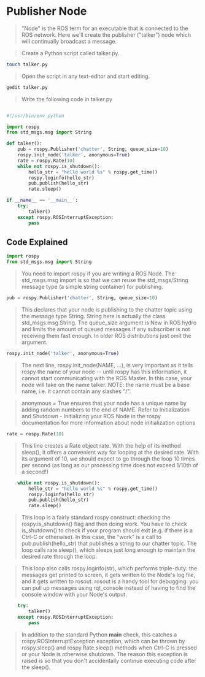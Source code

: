 # Publisher Node

> "Node" is the ROS term for an executable that is connected to the ROS network. Here we'll create the publisher ("talker") node which will continually broadcast a message. 

>Create a Python script called talker.py.

``` bash
touch talker.py
```
> Open the script in any text-editor and start editing.

``` bash
gedit talker.py
```

> Write the following code in talker.py

``` python 

#!/usr/bin/env python

import rospy
from std_msgs.msg import String

def talker():
    pub = rospy.Publisher('chatter', String, queue_size=10)
    rospy.init_node('talker', anonymous=True)
    rate = rospy.Rate(10)
    while not rospy.is_shutdown():
        hello_str = "hello world %s" % rospy.get_time()
        rospy.loginfo(hello_str)
        pub.publish(hello_str)
        rate.sleep()

if __name__ == '__main__':
    try:
        talker()
    except rospy.ROSInterruptException:
        pass

```

## Code Explained

``` python
import rospy
from std_msgs.msg import String
```

> You need to import rospy if you are writing a ROS Node. The std_msgs.msg import is so that we can reuse the std_msgs/String message type (a simple string container) for publishing. 


``` python
pub = rospy.Publisher('chatter', String, queue_size=10)
```

>This declares that your node is publishing to the chatter topic using the message type String. String here is actually the class std_msgs.msg.String. The queue_size argument is New in ROS hydro and limits the amount of queued messages if any subscriber is not receiving them fast enough. In older ROS distributions just omit the argument. 

``` python
rospy.init_node('talker', anonymous=True)
```

>The next line, rospy.init_node(NAME, ...), is very important as it tells rospy the name of your node -- until rospy has this information, it cannot start communicating with the ROS Master. In this case, your node will take on the name talker. NOTE: the name must be a base name, i.e. it cannot contain any slashes "/".

> anonymous = True ensures that your node has a unique name by adding random numbers to the end of NAME. Refer to Initialization and Shutdown - Initializing your ROS Node in the rospy documentation for more information about node initialization options

``` python
rate = rospy.Rate(10) 
```

> This line creates a Rate object rate. With the help of its method sleep(), it offers a convenient way for looping at the desired rate. With its argument of 10, we should expect to go through the loop 10 times per second (as long as our processing time does not exceed 1/10th of a second!) 

``` python
    while not rospy.is_shutdown():
        hello_str = "hello world %s" % rospy.get_time()
        rospy.loginfo(hello_str)
        pub.publish(hello_str)
        rate.sleep()
```
> This loop is a fairly standard rospy construct: checking the rospy.is_shutdown() flag and then doing work. You have to check is_shutdown() to check if your program should exit (e.g. if there is a Ctrl-C or otherwise). In this case, the "work" is a call to pub.publish(hello_str) that publishes a string to our chatter topic. The loop calls rate.sleep(), which sleeps just long enough to maintain the desired rate through the loop. 

> This loop also calls rospy.loginfo(str), which performs triple-duty: the messages get printed to screen, it gets written to the Node's log file, and it gets written to rosout. rosout is a handy tool for debugging: you can pull up messages using rqt_console instead of having to find the console window with your Node's output. 

``` python
    try:
        talker()
    except rospy.ROSInterruptException:
        pass
```

> In addition to the standard Python __main__ check, this catches a rospy.ROSInterruptException exception, which can be thrown by rospy.sleep() and rospy.Rate.sleep() methods when Ctrl-C is pressed or your Node is otherwise shutdown. The reason this exception is raised is so that you don't accidentally continue executing code after the sleep(). 
